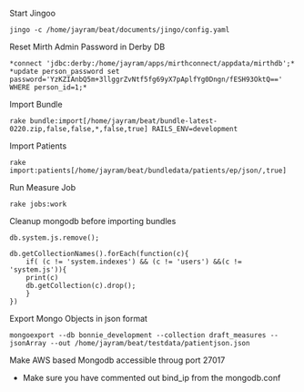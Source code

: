 Start Jingoo

```
jingo -c /home/jayram/beat/documents/jingo/config.yaml
```
Reset Mirth Admin Password in Derby DB
```
*connect 'jdbc:derby:/home/jayram/apps/mirthconnect/appdata/mirthdb';*
*update person_password set password='YzKZIAnbQ5m+3llggrZvNtf5fg69yX7pAplfYg0Dngn/fESH93OktQ==' WHERE person_id=1;*
```

Import Bundle
```
rake bundle:import[/home/jayram/beat/bundle-latest-0220.zip,false,false,*,false,true] RAILS_ENV=development
```

Import Patients
```
rake import:patients[/home/jayram/beat/bundledata/patients/ep/json/,true]
```

Run Measure Job
```
rake jobs:work
```

Cleanup mongodb before importing bundles

```
db.system.js.remove();

db.getCollectionNames().forEach(function(c){
    if( (c != 'system.indexes') && (c != 'users') &&(c != 'system.js')){
    print(c)
    db.getCollection(c).drop();    
    }
})
```

Export Mongo Objects in json format
```
mongoexport --db bonnie_development --collection draft_measures --jsonArray --out /home/jayram/beat/testdata/patientjson.json
```

Make AWS based Mongodb accessible throug port 27017

- Make sure you have commented out bind_ip from the mongodb.conf